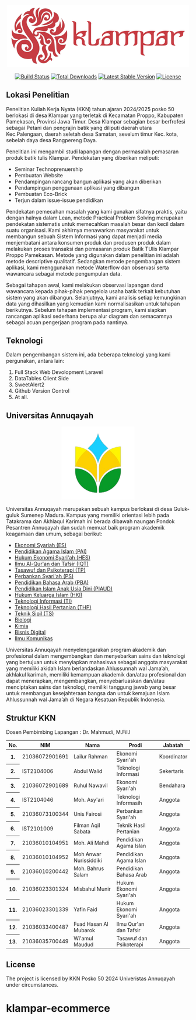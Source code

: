 <p align="center"><a href="#" target="_blank"><img src="https://github.com/Lonjher/klampar-ecommerce/blob/main/public/assets/img/logo-batik.png" width="500" alt="Logo"></a></p>

<p align="center">
<a href="https://github.com/laravel/framework/actions"><img src="https://github.com/laravel/framework/workflows/tests/badge.svg" alt="Build Status"></a>
<a href="https://packagist.org/packages/laravel/framework"><img src="https://img.shields.io/packagist/dt/laravel/framework" alt="Total Downloads"></a>
<a href="https://packagist.org/packages/laravel/framework"><img src="https://img.shields.io/packagist/v/laravel/framework" alt="Latest Stable Version"></a>
<a href="https://packagist.org/packages/laravel/framework"><img src="https://img.shields.io/packagist/l/laravel/framework" alt="License"></a>
</p>

## Lokasi Penelitian

Penelitian Kuliah Kerja Nyata (KKN) tahun ajaran 2024/2025 posko 50 berlokasi di desa Klampar yang terletak di Kecamatan Proppo, Kabupaten Pamekasan, Provinsi Jawa Timur. Desa Klampar sebagian besar berfrofesi sebagai Petani dan pengrajin batik yang diliputi daerah utara Kec.Palengaan, daerah seletah desa Samatan, sevelum timur Kec. kota, sebelah daya desa Rangpereng Daya.

Penelitian ini mengambil studi lapangan dengan permasalah pemasaran produk batik tulis Klampar. Pendekatan yang diberikan meliputi:
- Seminar Technoprenuership
- Pembuatan Website
- Pendampingan rancang bangun aplikasi yang akan diberikan
- Pendampingan penggunaan aplikasi yang dibangun
- Pembuatan Eco-Brick
- Terjun dalam issue-issue pendidikan

<p>Pendekatan pemecahan masalah yang kami gunakan sifatnya praktis, yaitu dengan halnya dalam Lean, metode Practical Problem Solving merupakan pendekatan sistematis untuk memecahkan masalah besar dan kecil dalam suatu organisasi. Kami akhirnya menawarkan masyarakat untuk membangun sebuah Sistem Informasi yang dapat menjadi media menjembatani antara konsumen produk dan produsen produk dalam melakukan proses transaksi dan pemasaran produk Batik TUlis Klampar Proppo Pamekasan. Metode yang digunakan dalam penelitian ini adalah metode descriptive qualitatif. Sedangkan metode pengembangan sistem aplikasi, kami menggunakan metode Waterflow dan observasi serta wawancara sebagai metode pengumpulan data.</p>
<p>Sebagai tahapan awal, kami melakukan observasi lapangan dand wawancara kepada pihak-pihak pengelola usaha batik terkait kebutuhan sistem yang akan dibangun. Selanjutnya, kami analisis setiap kemungkinan data yang dihasilkan yang kemudian kami normalisasikan untuk tahapan berikutnya. Sebelum tahapan implementasi program, kami siapkan rancangan aplikasi sederhana berupa alur diagram dan semacamnya sebagai acuan pengerjaan program pada nantinya.</p>

## Teknologi

Dalam pengembangan sistem ini, ada beberapa teknologi yang kami pergunakan, antara lain:
1. Full Stack Web Devolopment Laravel
2. DataTables Client Side
3. SweetAlert2
4. Github Version Control
5. At all.

## Universitas Annuqayah

<p align="center"><a href="https://ua.ac.id" target="_blank"><img src="https://github.com/Lonjher/klampar-ecommerce/blob/main/public/assets/img/ua.png" width="200" alt="UA Logo"></a></p>

Universitas Annuqayah merupakan sebuah kampus berlokasi di desa Guluk-guluk Sumenep Madura. Kampus yang memiliki orientasi lebih pada Tatakrama dan Akhlaqul Karimah ini berada dibawah naungan Pondok Pesantren Annuqayah dan sudah memuat baik program akademik keagamaan dan umum, sebagai berikut:

- <a href="">Ekonomi Syariah (ES)</a>
- <a href="">Pendidikan Agama Islam (PAI)</a>
- <a href="">Hukum Ekonomi Syari'ah (HES)</a>
- <a href="">Ilmu Al-Qur'an dan Tafsir (IQT)</a>
- <a href="">Tasawuf dan Psikoterapi (TP)</a>
- <a href="">Perbankan Syari'ah (PS)</a>
- <a href="">Pendidikan Bahasa Arab (PBA)</a>
- <a href="">Pendidikan Islam Anak Usia Dini (PIAUD)</a>
- <a href="">Hukum Keluarga Islam (HKI)</a>
- <a href="">Teknologi Informasi (TI)</a>
- <a href="">Teknologi Hasil Pertanian (THP)</a>
- <a href="">Teknik Sipil (TS)</a>
- <a href="">Biologi</a>
- <a href="">Kimia</a>
- <a href="">Bisnis Digital</a>
- <a href="">Ilmu Komunikas</a>

Universitas Annuqayah menyelenggarakan program akademik dan profesional dalam mengembangkan dan menyebarkan sains dan teknologi yang bertujuan untuk menyiapkan mahasiswa sebagai anggota masyarakat yang memiliki akidah Islam berlandaskan Ahlussunnah wal Jama’ah, akhlakul karimah, memiliki kemampuan akademik dan/atau profesional dan dapat menerapkan, mengembangkan, menyebarluaskan dan/atau menciptakan sains dan teknologi, memiliki tanggung jawab yang besar untuk membangun kesejahteraan bangsa dan untuk kemajuan Islam Ahlussunnah wal Jama’ah di Negara Kesatuan Republik Indonesia.

## Struktur KKN
Dosen Pembimbing Lapangan     : Dr. Mahmudi, M.Fil.I
<table>
    <thead>
        <tr>
            <th>No.</th>
            <th>NIM</th>
            <th>Nama</hd>
            <th>Prodi<htd>
            <th>Jabatah</td>
        </tr>
    </thead>
    <tbody>
        <tr>
          <th scope="row">1.</th>
          <td>21036072901691</td>
          <td>Lailur Rahman</td>
          <td>Ekonomi Syari'ah</td>
          <td>Koordinator</td>
        </tr>
        <tr>
          <th scope="row">2.</th>
          <td>IST2104006</td>
          <td>Abdul Walid</td>
          <td>Teknologi Informasi</td>
          <td>Sekertaris</td>
        </tr>
        <tr>
          <th scope="row">3.</th>
          <td>21036072901689</td>
          <td>Ruhul Nawavil</td>
          <td>Ekonomi Syari'ah</td>
          <td>Bendahara</td>
        </tr>
        <tr>
          <th scope="row">4.</th>
          <td>IST2104046</td>
          <td>Moh. Asy'ari</td>
          <td>Teknologi Informasih</td>
          <td>Anggota</td>
        </tr>
        <tr>
          <th scope="row">5.</th>
          <td>21036073100344</td>
          <td>Unis Fairosi</td>
          <td>Perbankan Syari'ah</td>
          <td>Anggota</td>
        </tr>
        <tr>
          <th scope="row">6.</th>
          <td>IST2101009</td>
          <td>Filman Aqil Sabata</td>
          <td>Teknik Hasil Pertanian</td>
          <td>Anggota</td>
        </tr>
        <tr>
          <th scope="row">7.</th>
          <td>21036010104951</td>
          <td>Moh. Ali Mahdi</td>
          <td>Pendidikan Agama Islan</td>
          <td>Anggota</td>
        </tr>
        <tr>
          <th scope="row">8.</th>
          <td>21036010104952</td>
          <td>Moh Anwar Nurissiddiki</td>
          <td>Pendidikan Agama Islan</td>
          <td>Anggota</td>
        </tr>
        <tr>
          <th scope="row">9.</th>
          <td>21036010200442</td>
          <td>Moh. Bahrus Salam</td>
          <td>Pendidikan Bahasa Arab</td>
          <td>Anggota</td>
        </tr>
        <tr>
          <th scope="row">10.</th>
          <td>21036023301324</td>
          <td>Misbahul Munir</td>
          <td>Hukum Ekonomi Syari'ah</td>
          <td>Anggota</td>
        </tr>
        <tr>
          <th scope="row">11.</th>
          <td>21036023301339</td>
          <td>Yafin Faid</td>
          <td>Hukum Ekonomi Syari'ah</td>
          <td>Anggota</td>
        </tr>
        <tr>
          <th scope="row">12.</th>
          <td>21036033400487</td>
          <td>Fuad Hasan Al Mubarok</td>
          <td>Ilmu Qur'an dan Tafsir</td>
          <td>Anggota</td>
        </tr>
        <tr>
          <th scope="row">13.</th>
          <td>21036035700449</td>
          <td>Wi'amul Maudud</td>
          <td>Tasawuf dan Psikoterapi</td>
          <td>Anggota</td>
        </tr>
  </tbody>
</table>


## License

The project is licensed by KKN Posko 50 2024 Univeristas Annuqayah under circumstances.
# klampar-ecommerce
